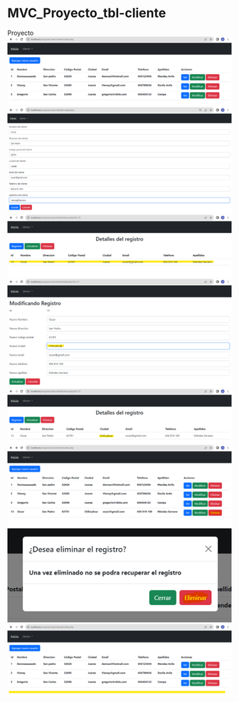 # MVC_Proyecto_tbl-cliente
Proyecto
![](https://github.com/GuerreroA128/MVC_Proyecto_tbl-cliente/blob/main/capturas/captura1.png)
![](https://github.com/GuerreroA128/MVC_Proyecto_tbl-cliente/blob/main/capturas/captura2.png)
![](https://github.com/GuerreroA128/MVC_Proyecto_tbl-cliente/blob/main/capturas/captura3.png)
![](https://github.com/GuerreroA128/MVC_Proyecto_tbl-cliente/blob/main/capturas/captura4.png)
![](https://github.com/GuerreroA128/MVC_Proyecto_tbl-cliente/blob/main/capturas/captura5.png)
![](https://github.com/GuerreroA128/MVC_Proyecto_tbl-cliente/blob/main/capturas/captura6.png)
![](https://github.com/GuerreroA128/MVC_Proyecto_tbl-cliente/blob/main/capturas/captura7.png)
![](https://github.com/GuerreroA128/MVC_Proyecto_tbl-cliente/blob/main/capturas/captura8.png)
